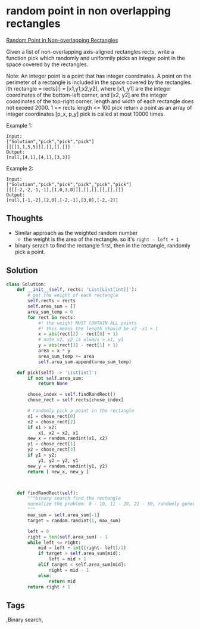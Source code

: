 # random point in non overlapping rectangles

[Random Point in Non-overlapping Rectangles](https://leetcode.com/problems/random-point-in-non-overlapping-rectangles)

Given a list of non-overlapping axis-aligned rectangles rects, write a function pick which randomly and uniformily picks an integer point in the space covered by the rectangles.

Note: An integer point is a point that has integer coordinates. A point on the perimeter of a rectangle is included in the space covered by the rectangles. ith rectangle = rects\[i\] = \[x1,y1,x2,y2\], where \[x1, y1\] are the integer coordinates of the bottom-left corner, and \[x2, y2\] are the integer coordinates of the top-right corner. length and width of each rectangle does not exceed 2000. 1 &lt;= rects.length &lt;= 100 pick return a point as an array of integer coordinates \[p\_x, p\_y\] pick is called at most 10000 times.

Example 1:

```text
Input: 
["Solution","pick","pick","pick"]
[[[[1,1,5,5]]],[],[],[]]
Output: 
[null,[4,1],[4,1],[3,3]]
```

Example 2:

```text
Input: 
["Solution","pick","pick","pick","pick","pick"]
[[[[-2,-2,-1,-1],[1,0,3,0]]],[],[],[],[],[]]
Output: 
[null,[-1,-2],[2,0],[-2,-1],[3,0],[-2,-2]]
```

## Thoughts

* Similar approach as the weighted random number
  * the weight is the area of the rectangle. so it's `right - left + 1`
* binary serach to find the rectangle first, then in the rectangle, randomly pick a point.     

## Solution

```python
class Solution:
    def __init__(self, rects: 'List[List[int]]'):
        # get the weight of each rectangle
        self.rects = rects
        self.area_sum = []
        area_sum_temp = 0
        for rect in rects:
            #! the weight MUST CONTAIN ALL points
            #! this means the length should be x2 -x1 + 1
            x = abs(rect[2] - rect[0] + 1)
            # note x2, y2 is always > x1, y1 
            y = abs(rect[3] - rect[1] + 1)
            area = x * y
            area_sum_temp += area
            self.area_sum.append(area_sum_temp)

    def pick(self) -> 'List[int]':
        if not self.area_sum:
            return None

        chose_index = self.findRandRect()
        chose_rect = self.rects[chose_index]

        # randomly pick a point in the rectangle
        x1 = chose_rect[0]
        x2 = chose_rect[2]
        if x1 > x2:
            x1, x2 = x2, x1
        new_x = random.randint(x1, x2)
        y1 = chose_rect[1]
        y2 = chose_rect[3]
        if y1 > y2:
            y1, y2 = y2, y1
        new_y = random.randint(y1, y2)
        return [ new_x, new_y ]



    def findRandRect(self):
        """binary search find the rectangle
        normalize the problem: 0 - 10, 11 - 20, 21 - 50, randomly generate a number falls on which block 
        """
        max_sum = self.area_sum[-1]
        target = random.randint(1, max_sum)

        left = 0
        right = len(self.area_sum) - 1
        while left <= right:
            mid = left + int((right- left)/2)
            if target > self.area_sum[mid]:
                left = mid + 1
            elif target < self.area_sum[mid]:
                right = mid - 1
            else:
                return mid
        return right + 1
```

## Tags

,Binary search,

